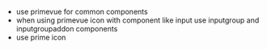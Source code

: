 - use primevue for common components
- when using primevue icon with component like input use inputgroup and inputgroupaddon components
- use prime icon
